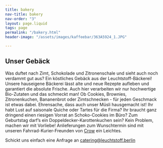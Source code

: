 ```yaml
---
title: bakery
nav-title: bakery
nav-order: "3"
layout: page.liquid
tags: page
permalink: "/bakery.html"
header-image: "/assets/images/kaffeebar/363A5924_1.JPG"

---
```

## Unser Gebäck

Was duftet nach Zimt, Schokolade und Zitronenschale und sieht auch noch verdammt gut aus? Ein köstliches Gebäck aus der Leuchtstoff-Bäckerei! Unsere hauseigene Bäckerei lässt alte und neue Rezepte aufleben und garantiert die absolute Frische. Auch hier verarbeiten wir nur hochwertige Bio-Zutaten und das schmeckt man! Ob Cookies, Brownies, Zitronenkuchen, Bananenbrot oder Zimtschnecken - für jeden Geschmack ist etwas dabei. Ehrensache, dass auch unser Müsli hausgemacht ist! Ihr habt Lust auf saisonale Quiche oder Tartes für die Firma? Ihr braucht ganz dringend einen riesigen Vorrat an Schoko-Cookies im Büro? Zum Geburtstag darf’s ein Doppeldecker-Karottenkuchen sein? Kein Problem, machen wir mit Vorliebe! Anlieferungen zum Wunschtermin sind mit unseren Fahrrad-Kurier-Freunden von [Crow](https://crowberlin.de/) ein Leichtes.

Schickt uns einfach eine Anfrage an catering@leuchtstoff.berlin
